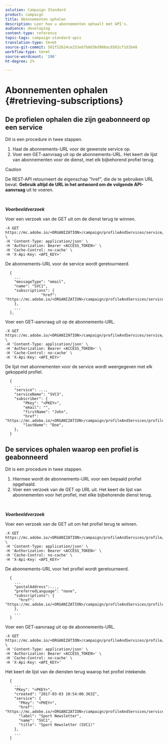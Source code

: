 ```yaml
---
solution: Campaign Standard
product: campaign
title: Abonnementen ophalen
description: Leer hoe u abonnementen ophaalt met API's.
audience: developing
content-type: reference
topic-tags: campaign-standard-apis
translation-type: tm+mt
source-git-commit: 501f52624ce253eb7b0d36d908ac8502cf1d3b48
workflow-type: tm+mt
source-wordcount: '196'
ht-degree: 2%

---
```



# Abonnementen ophalen {#retrieving-subscriptions}

## De profielen ophalen die zijn geabonneerd op een service

Dit is een procedure in twee stappen.

1. Haal de abonnements-URL voor de gewenste service op.
1. Voer een GET-aanvraag uit op de abonnements-URL. Het keert de lijst van abonnementen voor de dienst, met elk bijbehorend profiel terug.

>[!CAUTION]
>
>De REST-API retourneert de eigenschap &quot;href&quot;, die de te gebruiken URL bevat. <b>Gebruik altijd de URL in het antwoord om de volgende API-aanvraag</b> uit te voeren.

<br/>

***Voorbeeldverzoek***

Voer een verzoek van de GET uit om de dienst terug te winnen.

```
-X GET https://mc.adobe.io/<ORGANIZATION>/campaign/profileAndServices/service/<PKEY> \
-H 'Content-Type: application/json' \
-H 'Authorization: Bearer <ACCESS_TOKEN>' \
-H 'Cache-Control: no-cache' \
-H 'X-Api-Key: <API_KEY>'
```

De abonnements-URL voor de service wordt geretourneerd.

```
  {
    ...
    "messageType": "email",
    "name": "SVC1",
    "subscriptions": {
                "href": "https://mc.adobe.io/<ORGANIZATION>/campaign/profileAndServices/service/<PKEY>/subscriptions/"
    },
    ...
  },
```

Voer een GET-aanvraag uit op de abonnements-URL.

```
-X GET https://mc.adobe.io/<ORGANIZATION>/campaign/profileAndServices/service/<PKEY>/subscriptions \
-H 'Content-Type: application/json' \
-H 'Authorization: Bearer <ACCESS_TOKEN>' \
-H 'Cache-Control: no-cache' \
-H 'X-Api-Key: <API_KEY>'
```

De lijst met abonnementen voor de service wordt weergegeven met elk gekoppeld profiel.

```
  {
    ...
    "service": ...,
    "serviceName": "SVC3",
    "subscriber": {
        "PKey": "<PKEY>",
        "email": "",
        "firstName": "John",
        "href": "https://mc.adobe.io/<ORGANIZATION>/campaign/profileAndServices/profile/<PKEY>",
        "lastName": "Doe",
    },
  }
```

## De services ophalen waarop een profiel is geabonneerd

Dit is een procedure in twee stappen.

1. Hiermee wordt de abonnements-URL voor een bepaald profiel opgehaald.
1. Voer een verzoek van de GET op URL uit. Het keert de lijst van abonnementen voor het profiel, met elke bijbehorende dienst terug.

<br/>

***Voorbeeldverzoek***

Voer een verzoek van de GET uit om het profiel terug te winnen.

```
-X GET https://mc.adobe.io/<ORGANIZATION>/campaign/profileAndServices/profile/<PKEY> \
-H 'Content-Type: application/json' \
-H 'Authorization: Bearer <ACCESS_TOKEN>' \
-H 'Cache-Control: no-cache' \
-H 'X-Api-Key: <API_KEY>'
```

De abonnements-URL voor het profiel wordt geretourneerd.

```
  {
    ...
    "postalAddress":...,
    "preferredLanguage": "none",
    "subscriptions": {
      "href": "https://mc.adobe.io/<ORGANIZATION>/campaign/profileAndServices/profile/<PKEY>/subscriptions/"
    },
    ...
  }
```

Voer een GET-aanvraag uit op de abonnements-URL.

```
-X GET https://mc.adobe.io/<ORGANIZATION>/campaign/profileAndServices/profile/<PKEY>/subscriptions \
-H 'Content-Type: application/json' \
-H 'Authorization: Bearer <ACCESS_TOKEN>' \
-H 'Cache-Control: no-cache' \
-H 'X-Api-Key: <API_KEY>'
```

Het keert de lijst van de diensten terug waarop het profiel intekende.

```
  {
    ...
    "PKey": "<PKEY>",
    "created": "2017-03-03 10:54:00.363Z",
    "service": {
      "PKey": "<PKEY>",
      "href": "https://mc.adobe.io/<ORGANIZATION>/campaign/profileAndServices/service/<PKEY>",
      "label": "Sport Newsletter",
      "name": "SVC1",
      "title": "Sport Newsletter (SVC1)"
    },
    ...
  }
```
